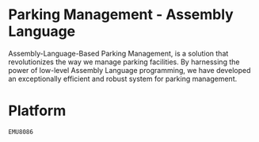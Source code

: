 # Parking Management - Assembly Language

Assembly-Language-Based Parking Management, is a solution that revolutionizes the way we manage parking facilities. By harnessing the power of low-level Assembly Language programming, we have developed an exceptionally efficient and robust system for parking management.

# Platform 
`
EMU8086
`
